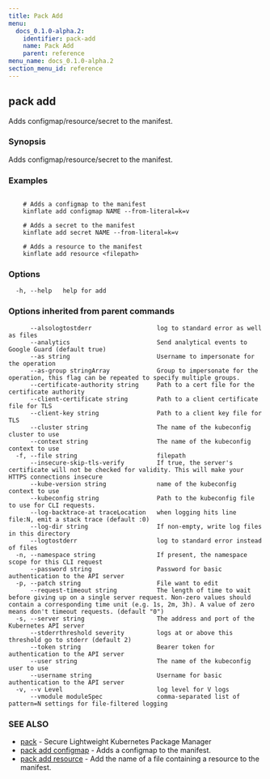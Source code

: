 ```yaml
---
title: Pack Add
menu:
  docs_0.1.0-alpha.2:
    identifier: pack-add
    name: Pack Add
    parent: reference
menu_name: docs_0.1.0-alpha.2
section_menu_id: reference
---
```

## pack add

Adds configmap/resource/secret to the manifest.

### Synopsis

Adds configmap/resource/secret to the manifest.

### Examples

```

	# Adds a configmap to the manifest
	kinflate add configmap NAME --from-literal=k=v

	# Adds a secret to the manifest
	kinflate add secret NAME --from-literal=k=v

	# Adds a resource to the manifest
	kinflate add resource <filepath>

```

### Options

```
  -h, --help   help for add
```

### Options inherited from parent commands

```
      --alsologtostderr                  log to standard error as well as files
      --analytics                        Send analytical events to Google Guard (default true)
      --as string                        Username to impersonate for the operation
      --as-group stringArray             Group to impersonate for the operation, this flag can be repeated to specify multiple groups.
      --certificate-authority string     Path to a cert file for the certificate authority
      --client-certificate string        Path to a client certificate file for TLS
      --client-key string                Path to a client key file for TLS
      --cluster string                   The name of the kubeconfig cluster to use
      --context string                   The name of the kubeconfig context to use
  -f, --file string                      filepath
      --insecure-skip-tls-verify         If true, the server's certificate will not be checked for validity. This will make your HTTPS connections insecure
      --kube-version string              name of the kubeconfig context to use
      --kubeconfig string                Path to the kubeconfig file to use for CLI requests.
      --log-backtrace-at traceLocation   when logging hits line file:N, emit a stack trace (default :0)
      --log-dir string                   If non-empty, write log files in this directory
      --logtostderr                      log to standard error instead of files
  -n, --namespace string                 If present, the namespace scope for this CLI request
      --password string                  Password for basic authentication to the API server
  -p, --patch string                     File want to edit
      --request-timeout string           The length of time to wait before giving up on a single server request. Non-zero values should contain a corresponding time unit (e.g. 1s, 2m, 3h). A value of zero means don't timeout requests. (default "0")
  -s, --server string                    The address and port of the Kubernetes API server
      --stderrthreshold severity         logs at or above this threshold go to stderr (default 2)
      --token string                     Bearer token for authentication to the API server
      --user string                      The name of the kubeconfig user to use
      --username string                  Username for basic authentication to the API server
  -v, --v Level                          log level for V logs
      --vmodule moduleSpec               comma-separated list of pattern=N settings for file-filtered logging
```

### SEE ALSO

* [pack](/docs/0.1.0-alpha.2/reference/pack)	 - Secure Lightweight Kubernetes Package Manager
* [pack add configmap](/docs/0.1.0-alpha.2/reference/pack_add_configmap)	 - Adds a configmap to the manifest.
* [pack add resource](/docs/0.1.0-alpha.2/reference/pack_add_resource)	 - Add the name of a file containing a resource to the manifest.

